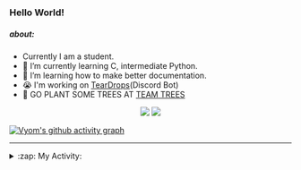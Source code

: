 ### Hello World!

##### about:
- Currently I am a student.
- 🌱 I’m currently learning C, intermediate Python.
- 🌱 I’m learning how to make better documentation.
- 😭 I'm working on [TearDrops](https://github.com/Vyvy-vi/TearDrops)(Discord Bot)
- 🌱 GO PLANT SOME TREES AT [TEAM TREES](https://teamtrees.org/)

<p align="center">
  <a href="https://twitter.com/Vyvy_viM"><img target="_blank" src="https://img.shields.io/badge/twitter%20@Vyvy_viM-0D95E8?style=for-the-badge&logo=twitter&logoColor=white"/></a> 
  <a href="https://vyvy-vi.github.io/portfolio"><img target="_blank" src="https://img.shields.io/badge/-I%27m_craving_for_open_source-green?style=for-the-badge&logo=github&logoColor=black"/></a> 
</p>

[![Vyom's github activity graph](https://activity-graph.herokuapp.com/graph?username=Vyvy-vi)](https://github.com/ashutosh00710/github-readme-activity-graph)

---
<details>
  <summary>:zap: My Activity:</summary>
  
<!--START_SECTION:waka-->
**I'm a Night 🦉** 

```text
🌞 Morning    27 commits     █░░░░░░░░░░░░░░░░░░░░░░░░   4.63% 
🌆 Daytime    164 commits    ███████░░░░░░░░░░░░░░░░░░   28.13% 
🌃 Evening    245 commits    ██████████░░░░░░░░░░░░░░░   42.02% 
🌙 Night      147 commits    ██████░░░░░░░░░░░░░░░░░░░   25.21%

```
📅 **I'm Most Productive on Thursday** 

```text
Monday       89 commits     ███░░░░░░░░░░░░░░░░░░░░░░   15.27% 
Tuesday      94 commits     ████░░░░░░░░░░░░░░░░░░░░░   16.12% 
Wednesday    88 commits     ███░░░░░░░░░░░░░░░░░░░░░░   15.09% 
Thursday     114 commits    █████░░░░░░░░░░░░░░░░░░░░   19.55% 
Friday       32 commits     █░░░░░░░░░░░░░░░░░░░░░░░░   5.49% 
Saturday     77 commits     ███░░░░░░░░░░░░░░░░░░░░░░   13.21% 
Sunday       89 commits     ███░░░░░░░░░░░░░░░░░░░░░░   15.27%

```


📊 **This Week I Spent My Time On** 

```text
🔥 Editors: 
Vim                      5 hrs 36 mins       █████████████████████████   100.0%

🐱‍💻 Projects: 
TEC-Discord-Automation   2 hrs 28 mins       ███████████░░░░░░░░░░░░░░   44.16% 
Praise-Bot-Discord       2 hrs 9 mins        █████████░░░░░░░░░░░░░░░░   38.53% 
Unknown Project          54 mins             ████░░░░░░░░░░░░░░░░░░░░░   16.19% 
another-discord-bot      3 mins              ░░░░░░░░░░░░░░░░░░░░░░░░░   1.12% 
baby-git                 0 secs              ░░░░░░░░░░░░░░░░░░░░░░░░░   0.0%

```


 Last Updated on 24/06/2021
<!--END_SECTION:waka-->
</details>
